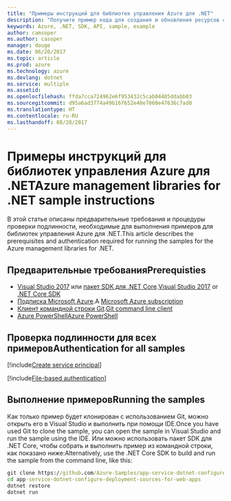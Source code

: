 ```yaml
---
title: "Примеры инструкций для библиотек управления Azure для .NET"
description: "Получите пример кода для создания и обновления ресурсов с помощью библиотек управления Azure для .NET."
keywords: Azure, .NET, SDK, API, sample, example
author: camsoper
ms.author: casoper
manager: douge
ms.date: 06/20/2017
ms.topic: article
ms.prod: azure
ms.technology: azure
ms.devlang: dotnet
ms.service: multiple
ms.assetid: 
ms.openlocfilehash: ffda7cca724962e6f953432c5cab04485ddabb03
ms.sourcegitcommit: d95a6ad3774a49b16f652e40e7860e47636c7ad0
ms.translationtype: HT
ms.contentlocale: ru-RU
ms.lasthandoff: 08/28/2017
---
```

# <a name="azure-management-libraries-for-net-sample-instructions"></a><span data-ttu-id="594ce-104">Примеры инструкций для библиотек управления Azure для .NET</span><span class="sxs-lookup"><span data-stu-id="594ce-104">Azure management libraries for .NET sample instructions</span></span>

<span data-ttu-id="594ce-105">В этой статье описаны предварительные требования и процедуры проверки подлинности, необходимые для выполнения примеров для библиотек управления Azure для .NET.</span><span class="sxs-lookup"><span data-stu-id="594ce-105">This article describes the prerequisites and authentication required for running the samples for the Azure management libraries for .NET.</span></span>

## <a name="prerequisties"></a><span data-ttu-id="594ce-106">Предварительные требования</span><span class="sxs-lookup"><span data-stu-id="594ce-106">Prerequisties</span></span> 

* <span data-ttu-id="594ce-107">[Visual Studio 2017](https://www.visualstudio.com/vs/) или [пакет SDK для .NET Core](https://www.microsoft.com/net/download/core).</span><span class="sxs-lookup"><span data-stu-id="594ce-107">[Visual Studio 2017](https://www.visualstudio.com/vs/) or [.NET Core SDK](https://www.microsoft.com/net/download/core)</span></span>
* <span data-ttu-id="594ce-108">[Подписка Microsoft Azure](https://azure.microsoft.com/free/).</span><span class="sxs-lookup"><span data-stu-id="594ce-108">A [Microsoft Azure subscription](https://azure.microsoft.com/free/)</span></span>
* <span data-ttu-id="594ce-109">[Клиент командной строки Git](https://git-scm.com/).</span><span class="sxs-lookup"><span data-stu-id="594ce-109">[Git command line client](https://git-scm.com/)</span></span>
* [<span data-ttu-id="594ce-110">Azure PowerShell</span><span class="sxs-lookup"><span data-stu-id="594ce-110">Azure PowerShell</span></span>](https://docs.microsoft.com/en-us/powershell/azure/install-azurerm-ps)

## <a name="authentication-for-all-samples"></a><span data-ttu-id="594ce-111">Проверка подлинности для всех примеров</span><span class="sxs-lookup"><span data-stu-id="594ce-111">Authentication for all samples</span></span>

[!include[Create service principal](includes/create-sp.md)]

[!include[File-based authentication](includes/file-based-auth.md)]

## <a name="running-the-samples"></a><span data-ttu-id="594ce-112">Выполнение примеров</span><span class="sxs-lookup"><span data-stu-id="594ce-112">Running the samples</span></span>

<span data-ttu-id="594ce-113">Как только пример будет клонирован с использованием Git, можно открыть его в Visual Studio и выполнить при помощи IDE.</span><span class="sxs-lookup"><span data-stu-id="594ce-113">Once you have used Git to clone the sample, you can open the sample in Visual Studio and run the sample using the IDE.</span></span>  <span data-ttu-id="594ce-114">Или можно использовать пакет SDK для .NET Core, чтобы собрать и выполнить пример из командной строки, как показано ниже:</span><span class="sxs-lookup"><span data-stu-id="594ce-114">Alternatively, use the .NET Core SDK to build and run the sample from the command line, like this:</span></span>

```cmd
git clone https://github.com/Azure-Samples/app-service-dotnet-configure-deployment-sources-for-web-apps.git
cd app-service-dotnet-configure-deployment-sources-for-web-apps
dotnet restore
dotnet run
```